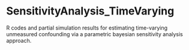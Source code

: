 # SensitivityAnalysis_TimeVarying
R codes and partial simulation results for estimating time-varying unmeasured confounding via a parametric bayesian sensitivity analysis approach.

